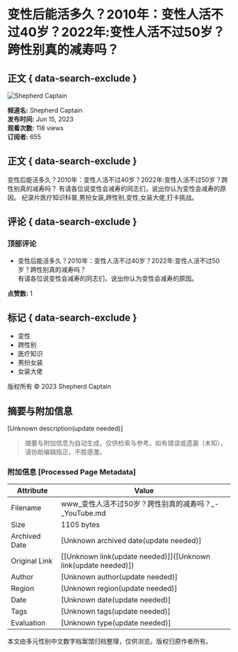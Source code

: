 # 变性后能活多久？2010年：变性人活不过40岁？2022年:变性人活不过50岁？跨性别真的减寿吗？

## 正文 { data-search-exclude }


![Shepherd Captain](https://i.ytimg.com/an/tsa2GslxP2nhU1n5yRUapg/featured_channel.jpg?v=64352e1f)

**频道名:** Shepherd Captain  
**发布时间:** Jun 15, 2023  
**观看次数:** 118 views  
**订阅者:** 655  

## 正文 { data-search-exclude }

变性后能活多久？2010年：变性人活不过40岁？2022年:变性人活不过50岁？跨性别真的减寿吗？ 有请各位说变性会减寿的同志们，说出你认为变性会减寿的原因。 纪录片医疗知识科普,男扮女装,跨性别,变性,女装大佬,打卡挑战。

## 评论 { data-search-exclude }

### 顶部评论

- 变性后能活多久？2010年：变性人活不过40岁？2022年:变性人活不过50岁？跨性别真的减寿吗？  
  有请各位说变性会减寿的同志们，说出你认为变性会减寿的原因。  

**点赞数:** 1

## 标记 { data-search-exclude }
- 变性
- 跨性别
- 医疗知识
- 男扮女装
- 女装大佬

版权所有 © 2023 Shepherd Captain
<!-- tcd_original_link https://www.youtube.com/watch?v=GmVEmKMyBN8 -->


## 摘要与附加信息

<!-- tcd_abstract -->
[Unknown description(update needed)]
<!-- tcd_abstract_end -->

> 摘要与附加信息为自动生成，仅供检索与参考。如有错误或遗漏（未知），请协助编辑指正，不胜感激。

### 附加信息 [Processed Page Metadata]

| Attribute       | Value                                  |
|-----------------|----------------------------------------|
| Filename        | www_变性人活不过50岁？跨性别真的减寿吗？_-_YouTube.md                             |
| Size            | 1105 bytes                           |
| Archived Date   | [Unknown archived date(update needed)]                             |
| Original Link   | [[Unknown link(update needed)]]([Unknown link(update needed)])                       |
| Author          | [Unknown author(update needed)]                               |
| Region          | [Unknown region(update needed)]                               |
| Date            | [Unknown date(update needed)]                                 |
| Tags            | [Unknown tags(update needed)]                                 |
| Evaluation            | [Unknown type(update needed)]                                 |
<!-- tcd_table_end -->

本文由多元性别中文数字档案馆归档整理，仅供浏览。版权归原作者所有。

